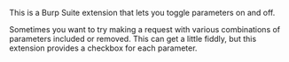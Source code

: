 This is a Burp Suite extension that lets you toggle parameters on and off.

Sometimes you want to try making a request with various combinations of parameters included or removed. This can get a little fiddly, but this extension provides a checkbox for each parameter.
